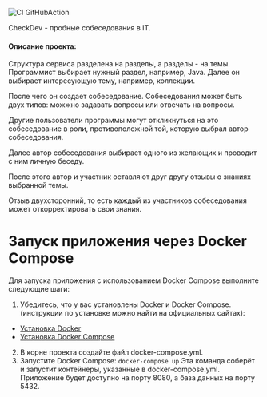 ![CI GitHubAction](https://github.com/peterarsentev/CheckDev/actions/workflows/maven.yml/badge.svg)

CheckDev - пробные собеседования в IT.

#### Описание проекта:
Структура сервиса разделена на разделы, а разделы - на темы.
Программист выбирает нужный раздел, например, Java. Далее он выбирает интересующую тему, например, коллекции.

После чего он создает собеседование. Собеседования может быть двух типов: можжно задавать вопросы или отвечать на вопросы.

Другие пользователи программы могут  откликнуться на это собеседование в роли, противоположной той, которую выбрал автор собеседования.

Далее автор собеседования выбирает одного из желающих и проводит с ним личную беседу.

После этого автор и участник оставляют друг другу отзывы о знаниях выбранной темы.

Отзыв двухсторонний, то есть каждый из участников собеседования может откорректировать свои знания. 


# Запуск приложения через Docker Compose

Для запуска приложения с использованием Docker Compose выполните следующие шаги:

1. Убедитесь, что у вас установлены Docker и Docker Compose.
   (инструкции по установке можно найти на официальных сайтах):
- [Установка Docker](https://docs.docker.com/get-docker/)
- [Установка Docker Compose](https://docs.docker.com/compose/install/)
2. В корне проекта создайте файл docker-compose.yml.
3. Запустите Docker Compose: `docker-compose up`
   Эта команда соберёт и запустит контейнеры, указанные в docker-compose.yml.
   Приложение будет доступно на порту 8080, а база данных на порту 5432.